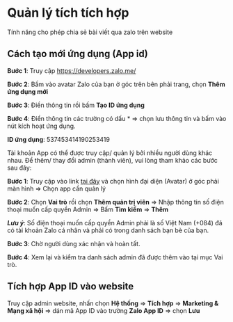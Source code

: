 
# Quản lý tích tích hợp

Tính năng cho phép chia sẻ bài viết qua zalo trên website

## Cách tạo mới ứng dụng (App id)

**Bước 1**: Truy cập https://developers.zalo.me/

**Bước 2**: Bấm vào avatar Zalo của bạn ở góc trên bên phải trang, chọn **Thêm ứng dụng mới**


**Bước 3**: Điền thông tin rồi bấm **Tạo ID ứng dụng**


**Bước 4**: Điền thông tin các trường có dấu * => chọn lưu thông tin và bấm vào nút kích hoạt ứng dụng.

**ID ứng dụng**: 537453414190253419


Tài khoản App có thể được truy cập/ quản lý bởi nhiều người dùng khác nhau. Để thêm/ thay đổi admin (thành viên), vui lòng tham khảo các bước sau đây:

**Bước 1**: Truy cập vào link [tại đây](https://developers.zalo.me/) và chọn hình đại diện (Avatar) ở góc phải màn hình => Chọn app cần quản lý

**Bước 2**: Chọn **Vai trò** rồi chọn **Thêm quản trị viên** => Nhập thông tin số điện thoại muốn cấp quyền Admin => Bấm **Tìm kiếm** => **Thêm**

_**Lưu ý**_: Số điện thoại muốn cấp quyền Admin phải là số Việt Nam (+084) đã có tài khoản Zalo cá nhân và phải có trong danh sách bạn bè của bạn.

**Bước 3**: Chờ người dùng xác nhận và hoàn tất.

**Bước 4**: Xem lại và kiểm tra danh sách admin đã được thêm vào tại mục Vai trò.

## Tích hợp App ID vào website

Truy cập admin website, nhấn chọn **Hệ thống** => **Tích hợp** => **Marketing & Mạng xã hội** => dán mã App ID vào trường **Zalo App ID** => chọn **Lưu**

